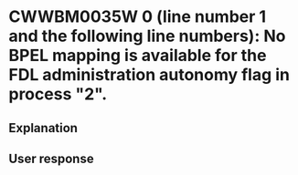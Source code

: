 # CWWBM0035W 0 (line number 1 and the following line numbers): No BPEL mapping is available for the FDL administration autonomy flag in process "2".

## Explanation

## User response